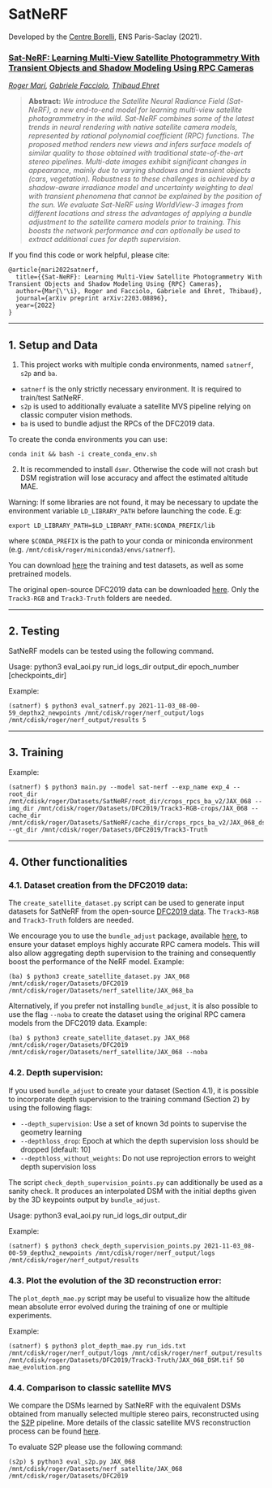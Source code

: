 # SatNeRF

Developed by the [Centre Borelli](https://www.centreborelli.fr/), ENS Paris-Saclay (2021).

### [Sat-NeRF: Learning Multi-View Satellite Photogrammetry With Transient Objects and Shadow Modeling Using RPC Cameras](https://arxiv.org/abs/2203.08896)
*[Roger Marí](https://scholar.google.com/citations?user=TgpSmIsAAAAJ&hl=en), 
[Gabriele Facciolo](http://dev.ipol.im/~facciolo/),
[Thibaud Ehret](https://tehret.github.io/)*

> **Abstract:** *We introduce the Satellite Neural Radiance Field (Sat-NeRF), a new end-to-end model for learning multi-view satellite photogrammetry in the wild. Sat-NeRF combines some of the latest trends in neural rendering with native satellite camera models, represented by rational polynomial coefficient (RPC) functions. The proposed method renders new views and infers surface models of similar quality to those obtained with traditional state-of-the-art stereo pipelines. Multi-date images exhibit significant changes in appearance, mainly due to varying shadows and transient objects (cars, vegetation). Robustness to these challenges is achieved by a shadow-aware irradiance model and uncertainty weighting to deal with transient phenomena that cannot be explained by the position of the sun. We evaluate Sat-NeRF using WorldView-3 images from different locations and stress the advantages of applying a bundle adjustment to the satellite camera models prior to training. This boosts the network performance and can optionally be used to extract additional cues for depth supervision.*

If you find this code or work helpful, please cite:
```
@article{mari2022satnerf,
  title={{Sat-NeRF}: Learning Multi-View Satellite Photogrammetry With Transient Objects and Shadow Modeling Using {RPC} Cameras},
  author={Mar{\'\i}, Roger and Facciolo, Gabriele and Ehret, Thibaud},
  journal={arXiv preprint arXiv:2203.08896},
  year={2022}
}
```

---


## 1. Setup and Data
1. This project works with multiple conda environments, named `satnerf`, `s2p` and `ba`.

- `satnerf` is the only strictly necessary environment. It is required to train/test SatNeRF.
- `s2p` is used to additionally evaluate a satellite MVS pipeline relying on classic computer vision methods.
- `ba` is used to bundle adjust the RPCs of the DFC2019 data. 

To create the conda environments you can use:
```
conda init && bash -i create_conda_env.sh
```

2. It is recommended to install `dsmr`. Otherwise the code will not crash but DSM registration will lose accuracy and affect the estimated altitude MAE.

Warning: If some libraries are not found, it may be necessary to update the environment variable `LD_LIBRARY_PATH` before launching the code. E.g:
```
export LD_LIBRARY_PATH=$LD_LIBRARY_PATH:$CONDA_PREFIX/lib
```
where `$CONDA_PREFIX` is the path to your conda or miniconda environment (e.g. `/mnt/cdisk/roger/miniconda3/envs/satnerf`).

You can download [here](https://drive.google.com/drive/folders/1l0Jx0-MrvmDd8WBpGcxDo8_KWLpKfGhK?usp=sharing) the training and test datasets, as well as some pretrained models.

The original open-source DFC2019 data can be downloaded [here](https://ieee-dataport.org/open-access/data-fusion-contest-2019-dfc2019). Only the `Track3-RGB` and `Track3-Truth` folders are needed.


---

## 2. Testing

SatNeRF models can be tested using the following command.

Usage: python3 eval_aoi.py run_id logs_dir output_dir epoch_number [checkpoints_dir]

Example:
```shell
(satnerf) $ python3 eval_satnerf.py 2021-11-03_08-00-59_depthx2_newpoints /mnt/cdisk/roger/nerf_output/logs /mnt/cdisk/roger/nerf_output/results 5
```
---

## 3. Training

Example:
```shell
(satnerf) $ python3 main.py --model sat-nerf --exp_name exp_4 --root_dir /mnt/cdisk/roger/Datasets/SatNeRF/root_dir/crops_rpcs_ba_v2/JAX_068 --img_dir /mnt/cdisk/roger/Datasets/DFC2019/Track3-RGB-crops/JAX_068 --cache_dir /mnt/cdisk/roger/Datasets/SatNeRF/cache_dir/crops_rpcs_ba_v2/JAX_068_ds1 --gt_dir /mnt/cdisk/roger/Datasets/DFC2019/Track3-Truth
```
---



## 4. Other functionalities


### 4.1. Dataset creation from the DFC2019 data:

The `create_satellite_dataset.py` script can be used to generate input datasets for SatNeRF from the open-source [DFC2019 data](https://ieee-dataport.org/open-access/data-fusion-contest-2019-dfc2019). The `Track3-RGB` and `Track3-Truth` folders are needed.

We encourage you to use the `bundle_adjust` package, available [here](https://github.com/centreborelli/sat-bundleadjust), to ensure your dataset employs highly accurate RPC camera models. This will also allow aggregating depth supervision to the training and consequently boost the performance of the NeRF model. Example:
```shell
(ba) $ python3 create_satellite_dataset.py JAX_068 /mnt/cdisk/roger/Datasets/DFC2019 /mnt/cdisk/roger/Datasets/nerf_satellite/JAX_068_ba
```

Alternatively, if you prefer not installing `bundle_adjust`, it is also possible to use the flag `--noba` to create the dataset using the original RPC camera models from the DFC2019 data. Example:
```shell
(ba) $ python3 create_satellite_dataset.py JAX_068 /mnt/cdisk/roger/Datasets/DFC2019 /mnt/cdisk/roger/Datasets/nerf_satellite/JAX_068 --noba
```

### 4.2. Depth supervision:

If you used `bundle_adjust` to create your dataset (Section 4.1), it is possible to incorporate depth supervision to the training command (Section 2) by using the following flags:

* `--depth_supervision`: Use a set of known 3d points to supervise the geometry learning
* `--depthloss_drop`: Epoch at which the depth supervision loss should be dropped [default: 10]
* `--depthloss_without_weights`: Do not use reprojection errors to weight depth supervision loss

The script `check_depth_supervision_points.py` can additionally be used as a sanity check. It produces an interpolated DSM with the initial depths given by the 3D keypoints output by `bundle_adjust`.

Usage: python3 eval_aoi.py run_id logs_dir output_dir

Example:
```shell
(satnerf) $ python3 check_depth_supervision_points.py 2021-11-03_08-00-59_depthx2_newpoints /mnt/cdisk/roger/nerf_output/logs /mnt/cdisk/roger/nerf_output/results
```


### 4.3. Plot the evolution of the 3D reconstruction error:

The `plot_depth_mae.py` script may be useful to visualize how the altitude mean absolute error evolved during the training of one or multiple experiments.

Example:
```shell
(satnerf) $ python3 plot_depth_mae.py run_ids.txt /mnt/cdisk/roger/nerf_output/logs /mnt/cdisk/roger/nerf_output/results /mnt/cdisk/roger/Datasets/DFC2019/Track3-Truth/JAX_068_DSM.tif 50 mae_evolution.png
```


### 4.4. Comparison to classic satellite MVS
We compare the DSMs learned by SatNeRF with the equivalent DSMs obtained from manually selected multiple stereo pairs, reconstructed using the [S2P](https://github.com/centreborelli/s2p) pipeline.
More details of the classic satellite MVS reconstruction process can be found [here](https://openaccess.thecvf.com/content_cvpr_2017_workshops/w18/html/Facciolo_Automatic_3D_Reconstruction_CVPR_2017_paper.html).

To evaluate S2P please use the following command:
```shell
(s2p) $ python3 eval_s2p.py JAX_068 /mnt/cdisk/roger/Datasets/nerf_satellite/JAX_068 /mnt/cdisk/roger/Datasets/DFC2019
```
